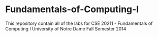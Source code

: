 # Fundamentals-of-Computing-I
This repository contain all of the labs for CSE 20211 - Fundamentals of Computing I
University of Notre Dame
Fall Semester 2014

